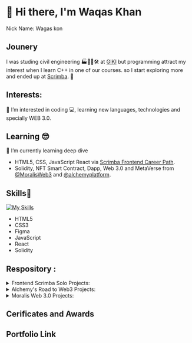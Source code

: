 # 👋 Hi there, I'm Waqas Khan 
Nick Name: Wagas kon
## Jounery
I was studing civil engineering 🏭👨‍🔧🛠 at [GIKI](https://giki.edu.pk/) but programming attract my interest when I learn C++ in one of our courses. so I start exploring more and ended up at [Scrimba](scrimba.com). 🔀

## Interests:
👀 I’m interested in coding :computer:, learning new languages, technologies and specially WEB 3.0.

## Learning :sunglasses: 
🌱 I’m currently learning deep dive 
- HTML5, CSS, JavaScript React via [Scrimba Frontend Career Path](https://scrimba.com/learn/frontend).  
- Solidity, NFT Smart Contract, Dapp, Web 3.0 and MetaVerse from [@MoralisWeb3](https://docs.moralis.io/introduction/readme) and [@alchemyplatform](https://docs.alchemy.com/alchemy/road-to-web3/welcome-to-the-road-to-web3).

## Skills:muscle: 

[![My Skills](https://skillicons.dev/icons?i=html,css,figma,js,react,solidity)](https://skillicons.dev)
- HTML5
- CSS3
- Figma 
- JavaScript 
- React 
- Solidity
## Respository : 
<details>
    <summary>Frontend Scrimba Solo Projects:</summary>

<p> Throughout the Scrimba front-end developer career path you are encouraged to do multiple solo projects. Solo means there will be no guidance or solution to the challenge; only the design and requirements of the projects are given.
           </p>
          
<nav class="list" >
  <li><a class="item" href='https://github.com/wagaskon/Random-Password-Generator'>Random Password Generator</a></li><br>
  <li><a class="item" href='https://github.com/wagaskon/Basket-Ball-Game'>Basket Ball Game</a></li><br>

  <li><a class="item" href='https://github.com/wagaskon/personal-site'>Personal Site</a></li><br>
  <li><a class="item" href='https://github.com/wagaskon/Visit-Pakistan'>Visit Pakistan</a><br>
  
  
</nav>        
</details> 

<details>
    <summary> Alchemy's Road to Web3 Projects:</summary>
           <p>These are project done in Raod to Web 3 Path by Alchemy one in a week.
           </p>
           
<nav class="o-link-list" >

  <li><a  href='https://github.com/wagaskon/NFT-Smart-Contract-ERC721-'>1. Developed an NFT Smart Contract (ERC-721)</a></li><br>

  <li><a  href='paste link here'>2. Build "Buy Me a Coffee" DeFi dapp</a></li><br>

  <li><a href='link'>3. Make NFTs with On-Chain Metadata - Hardhat and JavaScript</a></li><br>

  <li><a  href='link'>4. Create an NFT Gallery</a></li><br>

  <li><a  href='link'>5. Connect APIs to your Smart Contracts using Chainlink</a></li><br>
  <li><a  href='link'>6. Build a Staking Dapp</a></li><br>
  <li><a  href='link'>7. Build an NFT Marketplace from Scratch</a></li><br>
  <li><a  href='link'>8. Build a betting game on Optimism</a></li><br>
  <li><a  href='link'>9. Build a Token Swap Dapp With 0x API</a></li><br>
  <li><a  href='link'>10. Create a Decentralized Twitter with Lens Protocol</a></li><br>
 
</nav>        
</details> 

</details> 
<details>
    <summary> Moralis Web 3.0 Projects:</summary>
           <p>These are project done in Raod to Web 3 Path by Alchemy one in a week.
           </p>
           
<nav class="o-link-list" >
<li><a  href='link'>NOT Yet Completed</a></li><br>
 
</nav>        
</details> 

## Cerificates and Awards

## Portfolio Link
